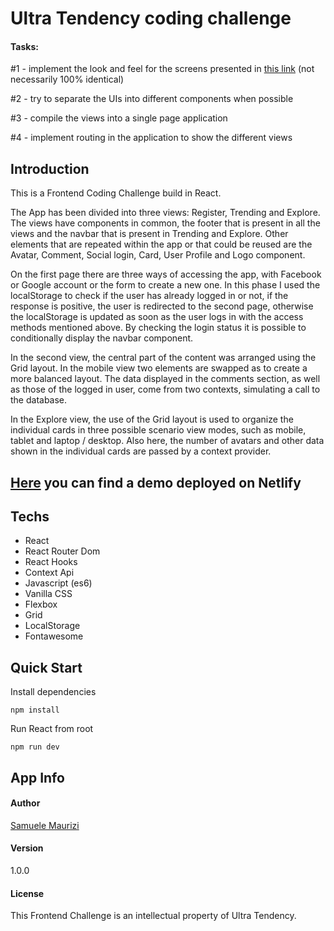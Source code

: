 # Ultra Tendency coding challenge

#### Tasks:

#1 - implement the look and feel for the screens presented in [this link](https://invis.io/QSVXAZWFAC7) (not necessarily 100% identical)

#2 - try to separate the UIs into different components when possible

#3 - compile the views into a single page application

#4 - implement routing in the application to show the different views

## Introduction

This is a Frontend Coding Challenge build in React.

The App has been divided into three views: Register, Trending and Explore. The views have components in common, the footer that is present in all the views and the navbar that is present in Trending and Explore. Other elements that are repeated within the app or that could be reused are the Avatar, Comment, Social login, Card, User Profile and Logo component.

On the first page there are three ways of accessing the app, with Facebook or Google account or the form to create a new one. In this phase I used the localStorage to check if the user has already logged in or not, if the response is positive, the user is redirected to the second page, otherwise the localStorage is updated as soon as the user logs in with the access methods mentioned above.
By checking the login status it is possible to conditionally display the navbar component.

In the second view, the central part of the content was arranged using the Grid layout. In the mobile view two elements are swapped as to create a more balanced layout.
The data displayed in the comments section, as well as those of the logged in user, come from two contexts, simulating a call to the database.

In the Explore view, the use of the Grid layout is used to organize the individual cards in three possible scenario view modes, such as mobile, tablet and laptop / desktop.
Also here, the number of avatars and other data shown in the individual cards are passed by a context provider.

## [Here](https://angry-hoover-c3537b.netlify.app) you can find a demo deployed on Netlify

## Techs

- React
- React Router Dom
- React Hooks
- Context Api
- Javascript (es6)
- Vanilla CSS
- Flexbox
- Grid
- LocalStorage
- Fontawesome

## Quick Start

Install dependencies

```
npm install
```

Run React from root

```
npm run dev
```

## App Info

#### Author

[Samuele Maurizi](https://samuelemaurizi.net/)

#### Version

1.0.0

#### License

This Frontend Challenge is an intellectual property of Ultra Tendency.
